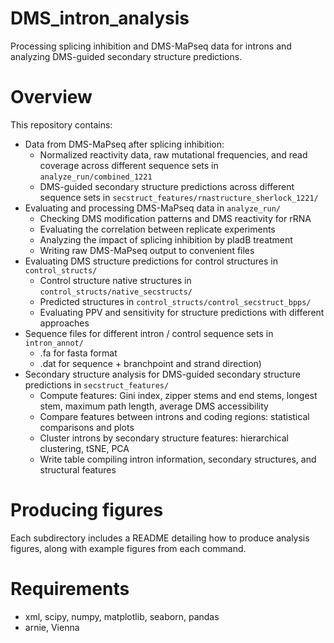 # DMS_intron_analysis
Processing splicing inhibition and DMS-MaPseq data for introns and analyzing DMS-guided secondary structure predictions.

# Overview
This repository contains:
* Data from DMS-MaPseq after splicing inhibition:
    * Normalized reactivity data, raw mutational frequencies, and read coverage across different sequence sets in `analyze_run/combined_1221`
    * DMS-guided secondary structure predictions across different sequence sets in `secstruct_features/rnastructure_sherlock_1221/`
* Evaluating and processing DMS-MaPseq data in `analyze_run/`
    * Checking DMS modification patterns and DMS reactivity for rRNA
    * Evaluating the correlation between replicate experiments
    * Analyzing the impact of splicing inhibition by pladB treatment
    * Writing raw DMS-MaPseq output to convenient files 
* Evaluating DMS structure predictions for control structures in `control_structs/`
    * Control structure native structures in `control_structs/native_secstructs/`
    * Predicted structures in `control_structs/control_secstruct_bpps/`
    * Evaluating PPV and sensitivity for structure predictions with different approaches
* Sequence files for different intron / control sequence sets in `intron_annot/`
    * .fa for fasta format
    * .dat for sequence + branchpoint and strand direction)
* Secondary structure analysis for DMS-guided secondary structure predictions in `secstruct_features/`
    * Compute features: Gini index, zipper stems and end stems, longest stem, maximum path length, average DMS accessibility
    * Compare features between introns and coding regions: statistical comparisons and plots
    * Cluster introns by secondary structure features: hierarchical clustering, tSNE, PCA
    * Write table compiling intron information, secondary structures, and structural features

# Producing figures
Each subdirectory includes a README detailing how to produce analysis figures, along with example figures from each command.

# Requirements
* xml, scipy, numpy, matplotlib, seaborn, pandas
* arnie, Vienna
